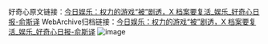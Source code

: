 好奇心原文链接：[今日娱乐：权力的游戏“被”剧透，X 档案要复活_娱乐_好奇心日报-俞斯译](https://www.qdaily.com/articles/7762.html)
WebArchive归档链接：[今日娱乐：权力的游戏“被”剧透，X 档案要复活_娱乐_好奇心日报-俞斯译](http://web.archive.org/web/20171029062856/http://www.qdaily.com:80/articles/7762.html)
![image](http://ww3.sinaimg.cn/large/007d5XDply1g3wjxizwq1j30u02xc4qp)
